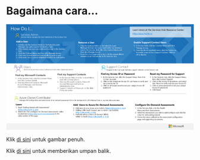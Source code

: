 # <a name="how-do-i"></a>Bagaimana cara...

![Gambaran Umum Peran Hub Layanan](images/roles-howdoi.png)

Klik <a href="images/roles-howdoi.png" target="_blank">di sini</a> untuk gambar penuh.


Klik <a href="mailto:SHub_Feedback_RC@Microsoft.com?subject=Resource%20Center%20Feedback%3A%20%3CInsert%20feedback%20topic%3E%3E&amp;body=%3C%3Cplease%20submit%20your%20feedback%20with%20enough%20detail%20on%20the%20problem%2C%20reproduction%20steps%20and%20what%20you%20desire%20to%20happen%3E%3E" target="_blank">di sini</a> untuk memberikan umpan balik.
